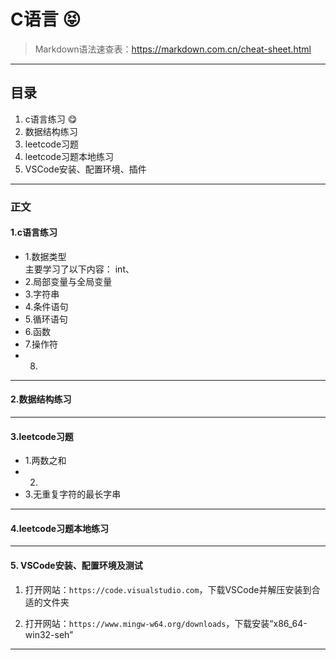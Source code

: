 # C语言 :stuck_out_tongue_closed_eyes:
>Markdown语法速查表：https://markdown.com.cn/cheat-sheet.html
---
## 目录
1. c语言练习 :yum:
2. 数据结构练习
3. leetcode习题
4. leetcode习题本地练习
5. VSCode安装、配置环境、插件
---
### 正文
#### 1.**c语言练习**
- 1.数据类型  
主要学习了以下内容：
int、
- 2.局部变量与全局变量
- 3.字符串
- 4.条件语句
- 5.循环语句
- 6.函数
- 7.操作符
- 8.
---
#### 2.**数据结构练习**
---
#### 3.**leetcode习题**
- 1.两数之和
- 2.
- 3.无重复字符的最长字串
---

#### 4.**leetcode习题本地练习**
---
#### 5. **VSCode安装、配置环境及测试**

   1. 打开网站：`https://code.visualstudio.com`，下载VSCode并解压安装到合适的文件夹
 
   2. 打开网站：`https://www.mingw-w64.org/downloads`，下载安装“x86_64-win32-seh”
---